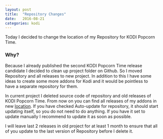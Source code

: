 ```yaml
---
layout: post
title:  "Repository Changes"
date:   2016-08-21
categories: kodi
---
```


Today I decided to change the location of my Repository for KODI Popcorn Time.

### Why?

Because I already published the second KODI Popcorn Time release candidate I decided to clean up project folder on Github. So I moved Repository and all releases to new project. In addition to this I have some ideas to create some more addons for Kodi and it would be pointless to have a separate repository for them.

In current project I deleted source code of repository and old releases of KODI Popcorn Time. From now on you can find all releases of my addons in new [location](https://github.com/markop159/Markop159-repository). If you have checked Auto-update for repository, it should start updating itself, so you do not need to do anything. If you have it set to update manually I recommend to update it as soon as possible.

I will leave last 2 releases in old project for at least 1 month to ensure that all of you update to the last version of Repository before I delete it.
